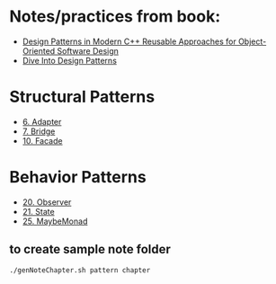 # Notes/practices from book:
- [Design Patterns in Modern C++ Reusable Approaches for Object-Oriented Software Design](https://www.amazon.com/Design-Patterns-Modern-Approaches-Object-Oriented/dp/1484236025)
- [Dive Into Design Patterns](https://refactoring.guru/design-patterns/book)

# Structural Patterns
- [6. Adapter](6.adapter)
- [7. Bridge](7.bridge)
- [10. Facade](10.facade)
# Behavior Patterns
- [20. Observer](20.observer)
- [21. State](21.state)
- [25. MaybeMonad](25.maybeMonad)


## to create sample note folder
```bash
./genNoteChapter.sh pattern chapter
```
